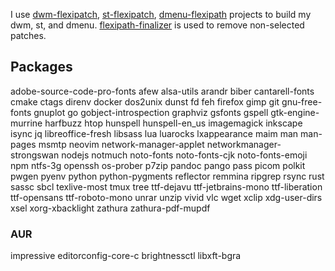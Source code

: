 I use [dwm-flexipatch](https://github.com/bakkeby/dwm-flexipatch), [st-flexipatch](https://github.com/bakkeby/st-flexipatch), [dmenu-flexipath](https://github.com/bakkeby/dmenu-flexipatch) projects to build my dwm, st, and dmenu.
[flexipath-finalizer](https://github.com/bakkeby/flexipatch-finalizer) is used to remove non-selected patches.

## Packages
adobe-source-code-pro-fonts
afew
alsa-utils
arandr
biber
cantarell-fonts
cmake
ctags
direnv
docker
dos2unix
dunst
fd
feh
firefox
gimp
git
gnu-free-fonts
gnuplot
go
gobject-introspection
graphviz
gsfonts
gspell
gtk-engine-murrine
harfbuzz
htop
hunspell
hunspell-en_us
imagemagick
inkscape
isync
jq
libreoffice-fresh
libsass
lua
luarocks
lxappearance
maim
man
man-pages
msmtp
neovim
network-manager-applet
networkmanager-strongswan
nodejs
notmuch
noto-fonts
noto-fonts-cjk
noto-fonts-emoji
npm
ntfs-3g
openssh
os-prober
p7zip
pandoc
pango
pass
picom
polkit
pwgen
pyenv
python
python-pygments
reflector
remmina
ripgrep
rsync
rust
sassc
sbcl
texlive-most
tmux
tree
ttf-dejavu
ttf-jetbrains-mono
ttf-liberation
ttf-opensans
ttf-roboto-mono
unrar
unzip
vivid
vlc
wget
xclip
xdg-user-dirs
xsel
xorg-xbacklight
zathura
zathura-pdf-mupdf


### AUR
impressive
editorconfig-core-c
brightnessctl
libxft-bgra
